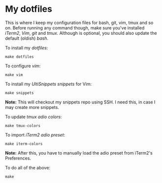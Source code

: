 # My dotfiles

This is where I keep my configuration files for bash, git, vim, tmux and so on.
Before running any command though, make sure you've installed *iTerm2*, *Vim*, *git*
and *tmux*. Although is optional, you should also update the default (oldish)
*bash*.

To install my *dotfiles*:

    make dotfiles

To configure *vim*:

    make vim

To install my *UltiSnippets snippets* for Vim:

    make snippets

**Note:** This will checkout my snippets repo using SSH. I need this, in case I may
create more snippets.

To update *tmux adio colors*:

    make tmux-colors

To import *iTerm2 adio preset*:

    make iterm-colors

**Note:** After this, you have to manually load the adio preset from iTerm2's Preferences.

To do all of the above:

    make




